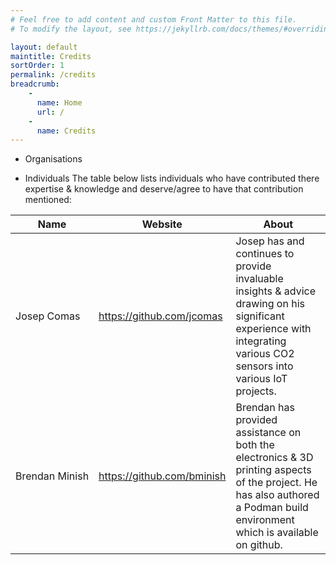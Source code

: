 ```yaml
---
# Feel free to add content and custom Front Matter to this file.
# To modify the layout, see https://jekyllrb.com/docs/themes/#overriding-theme-defaults

layout: default
maintitle: Credits 
sortOrder: 1
permalink: /credits
breadcrumb:
    - 
      name: Home
      url: /
    - 
      name: Credits
---
```


- Organisations


- Individuals
The table below lists individuals who have contributed there expertise & knowledge and deserve/agree to have that contribution mentioned:

|Name|Website|About|
|--|--|--|
|Josep&#160;Comas|https://github.com/jcomas|Josep has and continues to provide invaluable insights & advice drawing on his significant experience with integrating various CO2 sensors into various IoT projects.|
|Brendan&#160;Minish|https://github.com/bminish|Brendan has provided assistance on both the electronics & 3D printing aspects of the project. He has also authored a Podman build environment which is available on github.|


